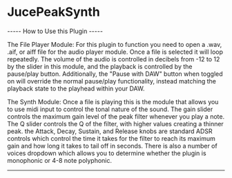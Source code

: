 # JucePeakSynth

----- How to Use this Plugin -----

The File Player Module:
  For this plugin to function you need to open a .wav, .aif, or aiff file for the audio player module. Once a file is selected it will loop repeatedly. The volume of the audio is controlled in decibels from -12 to 12 by the slider in this module, and the playback is controlled by the pause/play button. Additionally, the "Pause with DAW" button when toggled on will override the normal pause/play functionality, instead matching the playback state to the playhead within your DAW.

The Synth Module:
  Once a file is playing this is the module that allows you to use midi input to control the tonal nature of the sound. The gain slider controls the maximum gain level of the peak filter whenever you play a note. The Q slider controls the Q of the filter, with higher values creating a thinner peak. the Attack, Decay, Sustain, and Release knobs are standard ADSR controls which control the time it takes for the filter to reach its maximum gain and how long it takes to tail off in seconds. There is also a number of voices dropdown which allows you to determine whether the plugin is monophonic or 4-8 note polyphonic. 

----------------------------------
